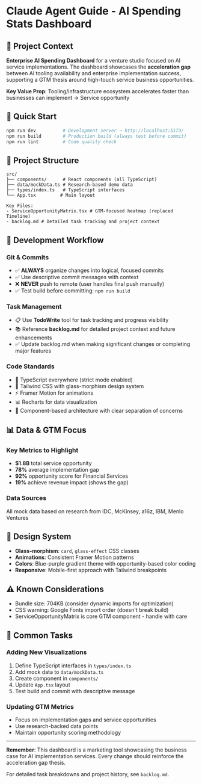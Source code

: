 # Claude Agent Guide - AI Spending Stats Dashboard

## 🎯 Project Context
**Enterprise AI Spending Dashboard** for a venture studio focused on AI service implementations. The dashboard showcases the **acceleration gap** between AI tooling availability and enterprise implementation success, supporting a GTM thesis around high-touch service business opportunities.

**Key Value Prop**: Tooling/infrastructure ecosystem accelerates faster than businesses can implement → Service opportunity

## 🚀 Quick Start
```bash
npm run dev          # Development server → http://localhost:5173/
npm run build        # Production build (always test before commit)
npm run lint         # Code quality check
```

## 📁 Project Structure
```
src/
├── components/      # React components (all TypeScript)
├── data/mockData.ts # Research-based demo data
├── types/index.ts   # TypeScript interfaces
└── App.tsx         # Main layout

Key Files:
- ServiceOpportunityMatrix.tsx # GTM-focused heatmap (replaced Timeline)
- backlog.md # Detailed task tracking and project context
```

## 🔧 Development Workflow

### Git & Commits
- ✅ **ALWAYS** organize changes into logical, focused commits
- ✅ Use descriptive commit messages with context
- ❌ **NEVER** push to remote (user handles final push manually)
- ✅ Test build before committing: `npm run build`

### Task Management
- 📋 Use **TodoWrite** tool for task tracking and progress visibility
- 📚 Reference **backlog.md** for detailed project context and future enhancements
- ✅ Update backlog.md when making significant changes or completing major features

### Code Standards
- 🔷 TypeScript everywhere (strict mode enabled)
- 🎨 Tailwind CSS with glass-morphism design system
- ⚡ Framer Motion for animations
- 📊 Recharts for data visualization
- 🧩 Component-based architecture with clear separation of concerns

## 📊 Data & GTM Focus

### Key Metrics to Highlight
- **$1.8B** total service opportunity
- **78%** average implementation gap
- **92%** opportunity score for Financial Services
- **19%** achieve revenue impact (shows the gap)

### Data Sources
All mock data based on research from IDC, McKinsey, a16z, IBM, Menlo Ventures

## 🎨 Design System
- **Glass-morphism**: `card`, `glass-effect` CSS classes
- **Animations**: Consistent Framer Motion patterns
- **Colors**: Blue-purple gradient theme with opportunity-based color coding
- **Responsive**: Mobile-first approach with Tailwind breakpoints

## ⚠️ Known Considerations
- Bundle size: 704KB (consider dynamic imports for optimization)
- CSS warning: Google Fonts import order (doesn't break build)
- ServiceOpportunityMatrix is core GTM component - handle with care

## 🔄 Common Tasks

### Adding New Visualizations
1. Define TypeScript interfaces in `types/index.ts`
2. Add mock data to `data/mockData.ts`
3. Create component in `components/`
4. Update `App.tsx` layout
5. Test build and commit with descriptive message

### Updating GTM Metrics
- Focus on implementation gaps and service opportunities
- Use research-backed data points
- Maintain opportunity scoring methodology

---

**Remember**: This dashboard is a marketing tool showcasing the business case for AI implementation services. Every change should reinforce the acceleration gap thesis.

For detailed task breakdowns and project history, see `backlog.md`.